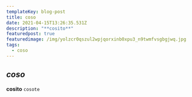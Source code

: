 ```yaml
---
templateKey: blog-post
title: coso
date: 2021-04-15T13:26:35.531Z
description: "**cosito**"
featuredpost: true
featuredimage: /img/yolzcr0qszul2wpjqorxinb0xpu3_n9twmfvsgbgjwq.jpg
tags:
  - coso
---
```

## _coso_  
 **cosito** `cosote`